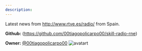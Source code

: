 ```yaml
---
description: 
---
```

Latest news from http://www.rtve.es/radio/ from Spain.

**Github:** (https://github.com/00tiagopolicarpo00/skill-radio-rne)

**Owner:** [@00tiagopolicarpo00](https://github.com/00tiagopolicarpo00) ![avatart](https://avatars1.githubusercontent.com/u/23580329?v=4)

